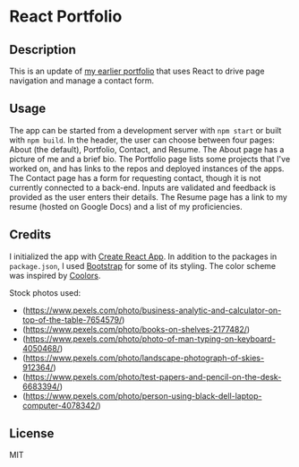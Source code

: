 # React Portfolio

## Description
This is an update of [my earlier portfolio](https://github.com/s2robertson/portfolio) that uses React to drive page navigation and manage a contact form.

## Usage
The app can be started from a development server with `npm start` or built with `npm build`.  In the header, the user can choose between four pages: About (the default), Portfolio, Contact, and Resume.  The About page has a picture of me and a brief bio.  The Portfolio page lists some projects that I've worked on, and has links to the repos and deployed instances of the apps.  The Contact page has a form for requesting contact, though it is not currently connected to a back-end.  Inputs are validated and feedback is provided as the user enters their details.  The Resume page has a link to my resume (hosted on Google Docs) and a list of my proficiencies.

## Credits
I initialized the app with [Create React App](https://create-react-app.dev/).  In addition to the packages in `package.json`, I used [Bootstrap](https://getbootstrap.com/) for some of its styling.  The color scheme was inspired by [Coolors](https://coolors.co/336699-86bbd8-2f4858-9ee493-daf7dc).

Stock photos used:
* (https://www.pexels.com/photo/business-analytic-and-calculator-on-top-of-the-table-7654579/)
* (https://www.pexels.com/photo/books-on-shelves-2177482/)
* (https://www.pexels.com/photo/photo-of-man-typing-on-keyboard-4050468/)
* (https://www.pexels.com/photo/landscape-photograph-of-skies-912364/)
* (https://www.pexels.com/photo/test-papers-and-pencil-on-the-desk-6683394/)
* (https://www.pexels.com/photo/person-using-black-dell-laptop-computer-4078342/)

## License
MIT